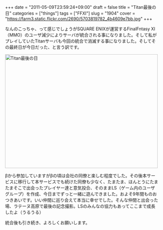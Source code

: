+++
date = "2011-05-09T23:59:24+09:00"
draft = false
title = "Titan最後の日"
categories = ["things"]
tags = ["FFXI"]
slug = "1904"
cover = "https://farm3.static.flickr.com/2690/5703819782_4b4609e7bb.jpg"
+++

なんのこっちゃ、って感じでしょうがSQUARE ENIXが運営するFinalFntasy XI（MMO）のユーザ減少によりサーバが統合される事になりました。そして私がプレイしていたTitanサーバも今回の統合で消滅する事になりました。そしてその最終日が今日だった、と言う訳です。

<a href="https://www.flickr.com/photos/keruru/5703819782/" title="Titan最後の日 by けるる, on Flickr"><img src="https://farm3.static.flickr.com/2690/5703819782_4b4609e7bb.jpg" width="500" height="373" alt="Titan最後の日"/></a>

βから参加していますがβの頃は会社の同僚と楽しむ程度でした。その後本サービスに移行して本サービスでも続けた同僚も少なく、たまたま、ほんとうにたまたまそこで出会ったプレイヤー達と意気投合、そのままLS（ゲーム内のユーザグループ）を作成、今日までずっと一緒に遊んできました。およそ9年間ものおつきあいです。いい仲間に巡り会えて本当に幸せでした。そんな仲間と出会った場、ラテーヌ高原で最後の記念撮影。LSのみんなの協力もあってここまで成長したよ（うるうる）

統合後も引き続き、よろしくお願いします。
